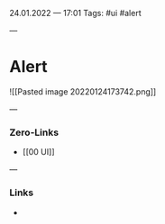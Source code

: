 24.01.2022 — 17:01
Tags: #ui #alert

—
# Alert

![[Pasted image 20220124173742.png]]


—
### Zero-Links
- [[00 UI]]

—
### Links
- 